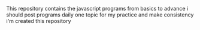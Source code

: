 This repository contains the javascript programs from basics to advance
i should post programs daily one topic
for my practice and make consistency i'm created this repository
